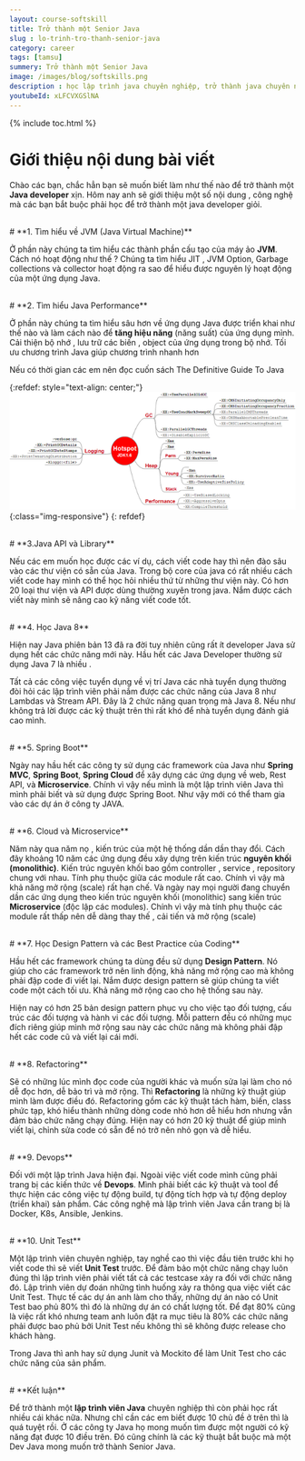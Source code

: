 ```yaml
---
layout: course-softskill
title: Trở thành một Senior Java
slug : lo-trinh-tro-thanh-senior-java
category: career
tags: [tamsu]
summery: Trở thành một Senior Java   
image: /images/blog/softskills.png
description : học lập trình java chuyên nghiệp, trở thành java chuyên nghiệp, các kỷ thuật cần cho một java
youtubeId: xLFCVXGSlNA
---
```


{% include toc.html %}

# **Giới thiệu nội dung bài viết**

Chào các bạn, chắc hẳn bạn sẽ muốn biết làm như thế nào để trở thành một <b>Java developer</b> xịn. Hôm nay anh sẽ giới thiệu một số nội dung , công nghệ mà các bạn bắt buộc phải học để trở thành một java developer giỏi.

<br>
# **1. Tìm hiểu về JVM (Java Virtual Machine)**

Ở phần này chúng ta tìm hiểu các thành phần cấu tạo của máy ảo <b>JVM</b>. Cách nó hoạt động như thế ? Chúng ta tìm hiểu JIT , JVM Option, Garbage collections và collector hoạt động ra sao để hiểu được nguyên lý hoạt động của một ứng dụng Java.

<br>
# **2. Tìm hiểu Java Performance**

Ở phần này chúng ta tìm hiểu sâu hơn về ứng dụng Java được triển khai như thế nào và làm cách nào để <b>tăng hiệu năng</b> (năng suất) của ứng dụng mình. Cải thiện bộ nhớ , lưu trữ các biến , object của ứng dụng trong bộ nhớ. Tối ưu chương trình Java giúp chương trình nhanh hơn

Nếu có thời gian các em nên đọc cuốn sách The Definitive Guide To Java

{:refdef: style="text-align: center;"}
![memory](/images/post/softskills/hotspot.png){:class="img-responsive"}
{: refdef}

<br>
# **3.Java API và Library**

Nếu các em muốn học được các ví dụ, cách viết code hay thì nên đào sâu vào các thư viện có sẵn của Java. Trong bộ core của java có rất nhiều cách viết code hay mình có thể học hỏi nhiều thứ từ những thư viện này. Có hơn 20 loại thư viện và API được dùng thường xuyên trong java. Nắm được cách viết này mình sẽ nâng cao kỹ năng viết code tốt.

<br>
# **4. Học Java 8**

Hiện nay Java phiên bản 13 đã ra đời tuy nhiên cũng rất ít developer Java sử dụng hết các chức năng mới này. Hầu hết các Java Developer thường sử dụng Java 7 là nhiều .

Tất cả các công việc tuyển dụng về vị trí Java các nhà tuyển dụng thường đòi hỏi các lập trình viên phải nắm được các chức năng của Java 8 như Lambdas và Stream API. Đây là 2 chức năng quan trọng mà Java 8. Nếu như không trả lời được các kỹ thuật trên thì rất khó để nhà tuyển dụng đánh giá cao mình.

<br>
# **5. Spring Boot**

Ngày nay hầu hết các công ty sử dụng các framework của Java như <b>Spring MVC</b>, <b>Spring Boot</b>, <b>Spring Cloud</b> để xây dựng các ứng dụng về web, Rest API, và <b>Microservice</b>. Chính vì vậy nếu mình là một lập trình viên Java thì mình phải biết và sử dụng được Spring Boot. Như vậy mới có thể tham gia vào các dự án ở công ty JAVA.

<br>
# **6. Cloud và Microservice**

Năm này qua năm nọ , kiến trúc của một hệ thống dần dần thay đổi. Cách đây khoảng 10 năm các ứng dụng đều xây dựng trên kiến trúc <b>nguyên khối (monolithic)</b>. Kiến trúc nguyên khối bao gồm controller , service , repository chung với nhau. Tính phụ thuộc giữa các module rất cao. Chính vì vậy mà khả năng mở rộng (scale) rất hạn chế. Và ngày nay mọi người đang chuyển dần các ứng dụng theo kiến trúc nguyên khối (monolithic) sang kiến trúc <b>Microservice</b> (độc lập các modules). Chính vì vậy mà tính phụ thuộc các module rất thấp nên dễ dàng thay thế , cải tiến và mở rộng (scale)

<br>
# **7. Học Design Pattern và các Best Practice của Coding**

Hầu hết các framework chúng ta dùng đều sử dụng <b>Design Pattern</b>. Nó giúp cho các framework trở nên linh động, khả năng mở rộng cao mà không phải đập code đi viết lại. Nắm được design pattern sẽ giúp chúng ta viết code một cách tối ưu. Khả năng mở rộng cao cho hệ thống sau này.

Hiện nay có hơn 25 bản design pattern phục vụ cho việc tạo đối tượng, cấu trúc các đối tượng và hành vi các đối tượng. Mỗi pattern đều có những mục đích riêng giúp mình mở rộng sau này các chức năng mà không phải đập hết các code cũ và viết lại cái mới.

<br>
# **8. Refactoring**

Sẽ có những lúc mình đọc code của người khác và muốn sửa lại làm cho nó dễ đọc hơn, dễ bảo trì và mở rộng. Thì <b>Refactoring</b> là những kỹ thuật giúp mình làm được điều đó. Refactoring gồm các kỹ thuật tách hàm, biến, class phức tạp, khó hiểu thành những dòng code nhỏ hơn dễ hiểu hơn nhưng vẫn đảm bảo chức năng chạy đúng. Hiện nay có hơn 20 kỹ thuật để giúp mình viết lại, chỉnh sửa code có sẵn để nó trở nên nhỏ gọn và dễ hiểu.

<br>
# **9. Devops**

Đối với một lập trình Java hiện đại. Ngoài việc viết code mình cũng phải trang bị các kiến thức về <b>Devops</b>. Mình phải biết các kỹ thuật và tool để thực hiện các công việc tự động build, tự động tích hợp và tự động deploy (triển khai) sản phẩm. Các công nghệ mà lập trình viên Java cần trang bị là Docker, K8s, Ansible, Jenkins.

<br>
# **10. Unit Test**

Một lập trình viên chuyên nghiệp, tay nghề cao thì việc đầu tiên trước khi họ viết code thì sẽ viết <b>Unit Test</b> trước. Để đảm bảo một chức năng chạy luôn đúng thì lập trình viên phải viết tất cả các testcase xảy ra đối với chức năng đó. Lập trình viên dự đoán những tình huống xảy ra thông qua việc viết các Unit Test. Thực tế các dự án anh làm cho thấy, những dự án nào có Unit Test bao phủ 80% thì đó là những dự án có chất lượng tốt. Để đạt 80% cũng là việc rất khó nhưng team anh luôn đặt ra mục tiêu là 80% các chức năng phải được bao phủ bởi Unit Test nếu không thì sẽ không được release cho khách hàng.

Trong Java thì anh hay sử dụng Junit và Mockito để làm Unit Test cho các chức năng của sản phẩm.

<br>
# **Kết luận**

Để trở thành một <b>lập trình viên Java</b> chuyên nghiệp thì còn phải học rất nhiều cái  khác nữa. Nhưng chỉ cần các em biết được 10 chủ đề ở trên thì là quá tuyệt rồi. Ở các công ty Java họ mong muốn tìm được một người có kỹ năng đạt được 10 điều trên. Đó cũng chính là các kỹ thuật bắt buộc mà một Dev Java mong muốn trở thành Senior Java.
